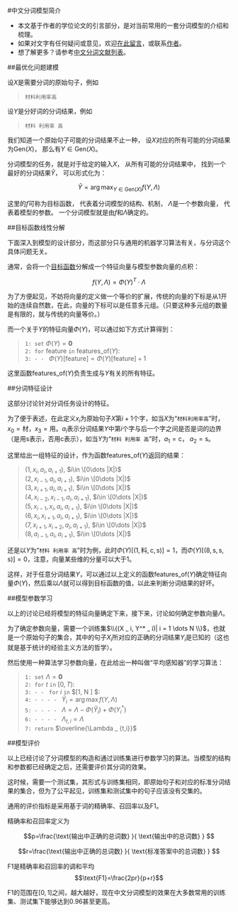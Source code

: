 <meta http-equiv="Content-Type" content="text/html; charset=utf-8">
<link href="http://jasonm23.github.com/markdown-css-themes/foghorn.css" rel="stylesheet"></link>

<script type="text/x-mathjax-config">
MathJax.Hub.Config({
  tex2jax: {inlineMath: [['$','$'], ['\\(','\\)']]}
});
</script>
<script type="text/javascript" src="http://cdn.mathjax.org/mathjax/latest/MathJax.js?config=TeX-AMS-MML_HTMLorMML"></script>

<title>中文分词模型简介</title>

#中文分词模型简介
*   本文基于作者的学位论文的引言部分，是对当前常用的一套分词模型的介绍和梳理。
*   如果对文字有任何疑问或意见，欢迎[在此留言](http://cws.miniban.cn/)，或联系[作者](http://weibo.com/zhangkaixu)。
*   想了解更多？请参考[中文分词文献列表](http://zhangkaixu.github.com/bibpage/cws.html)。

##最优化问题建模

设$X$是需要分词的原始句子，例如

>   `材料利用率高`

设$Y$是分好词的分词结果，例如

>   `材料 利用率 高`

我们知道一个原始句子可能的分词结果不止一种， 设$X$对应的所有可能的分词结果为$\text{Gen}(X)$， 那么有$Y\in\text{Gen}(X)$。

分词模型的任务，就是对于给定的输入$X$， 从所有可能的分词结果中， 找到一个最好的分词结果$\hat{Y}$， 可以形式化为：

$$\hat{Y}=\arg\max_{Y\in \text{Gen}(X)}f(Y,\Lambda)$$

这里的$f$可称为<a name="object">目标函数</a>， 代表着分词模型的结构、机制， $\Lambda$是一个参数向量， 代表着模型的参数。 一个分词模型就是由$f$和$\Lambda$确定的。

##目标函数线性分解

下面深入到模型的设计部分，而这部分只与通用的机器学习算法有关，与分词这个具体问题无关。

通常，会将一个[目标函数](#object)分解成一个特征向量与模型参数向量的点积：

$$f(Y,\Lambda)=\Phi(Y) ^ T \cdot \Lambda$$

为了方便起见，不妨将向量的定义做一个等价的扩展，传统的向量的下标是从$1$开始的连续自然数，在此，向量的下标可以是任意多元组。（只要这种多元组的数量是有限的，就与传统的向量等价。）

而一个关于$Y$的特征向量$\Phi(Y)$，可以通过如下方式计算得到：

>   `1: set` $\Phi(Y)=\mathbf{0}$  
>   `2: for` $\text{feature}$ `in` $\text{features_of}(Y)$:  
>   `3: - - ` $\Phi(Y)[\text{feature}]=\Phi(Y)[\text{feature}]+1$  

这里函数$\text{features_of}(Y)$负责生成与$Y$有关的所有特征。

##分词特征设计

这部分讨论针对分词任务设计的特征。

为了便于表述，在此定义$x _ i$为原始句子$X$第$i+1$个字，如当$X$为“`材料利用率高`”时，$x _ 0 =\text{材}$，$x _ 3 = \text{用}$。$a _ i$表示分词结果$Y$中第$i$个字与后一个字之间是否是词的边界（是用$\text{s}$表示，否用$\text{c}$表示），如当$Y$为“`材料 利用率 高`”时，$a _ 1 = \text{c}$， $a _ 2 =\text{s}$。

这里给出一组特征的设计，作为函数$\text{features_of}(Y)$返回的结果：

>   $(1,x _ i,a _ i,a _ {i+1})$, $i\in \[0\dots |X|)$<br/>
>   $(2,x _ {i-1},a _ i,a _ {i+1})$, $i\in \[0\dots |X|)$<br/>
>   $(3,x _ {i+1},a _ i,a _ {i+1})$, $i\in \[0\dots |X|)$<br/>
>   $(4,x _ {i-2}, x _ {i-1},a _ i,a _ {i+1})$, $i\in \[0\dots |X|)$<br/>
>   $(5,x _ {i-1}, x _ {i},a _ i,a _ {i+1})$, $i\in \[0\dots |X|)$<br/>
>   $(6,x _ {i}, x _ {i+1},a _ i,a _ {i+1})$, $i\in \[0\dots |X|)$<br/>
>   $(7,x _ {i+1}, x _ {i+2},a _ i,a _ {i+1})$, $i\in \[0\dots |X|)$<br/>
>   $(8,a _ {i-1},a _ i,a _ {i+1})$, $i\in \[0\dots |X|)$<br/>

还是以$Y$为“`材料 利用率 高`”时为例，此时$\Phi(Y)[ (1,\text{料},\text{c},\text{s}) ] = 1$，而$\Phi(Y)[ (8,\text{s},\text{s},\text{s}) ] = 0$，注意，向量某些维的分量可以大于$1$。

这样，对于任意分词结果$Y$，可以通过以上定义的函数$\text{features_of}(Y)$确定特征向量$\Phi(Y)$，然后乘以$\Lambda$就可以得到目标函数的值，以此来判断分词结果的好坏。

##模型参数学习

以上的讨论已经将模型的特征向量确定下来，接下来，讨论如何确定参数向量$\Lambda$。

为了确定参数向量，需要一个训练集$\\{(X _ i, Y^* _ i)| i = 1 \dots N \\}$，也就是一个原始句子的集合，其中的句子$X _ i$所对应的正确的分词结果$Y _ i$是已知的（这也就是基于统计的经验主义方法的哲学）。

然后使用一种算法学习参数向量，在此给出一种叫做“平均感知器”的学习算法：
>   `1: set` $\Lambda=\mathbf{0}$<br/>
>   `2: for` $t$ `in` $[0,T)$:<br/>
>   `3: - - ` `for` $i$ `in` $[1, N ] $:<br/>
>   `4: - - - - ` $\hat{Y} _ i=\arg\max{f(Y,\Lambda)}$<br/>
>   `5: - - - - ` $\Lambda=\Lambda - \Phi(\hat{Y} _ i) + \Phi(Y^ * _ i)$<br/>
>   `6: - - - - ` $\Lambda _ {t,i}=\Lambda$<br/>
>   `7: return` $\overline{\Lambda _ {t,i}}$

##模型评价

以上已经讨论了分词模型的构造和通过训练集进行参数学习的算法。当模型的结构和参数都已经确定之后，还需要评价其分词的效果。

这时候，需要一个测试集，其形式与训练集相同，即原始句子和对应的标准分词结果的集合，但为了公平起见，训练集和测试集中的句子应该没有交集的。

通用的评价指标是采用基于词的精确率、召回率以及F1。

精确率和召回率定义为

$$p=\frac{\text{输出中正确的总词数} }{ \text{输出中的总词数} } $$

$$r=\frac{\text{输出中正确的总词数} }{ \text{标准答案中的总词数} } $$

F1是精确率和召回率的调和平均
$$\text{F1}=\frac{2pr}{p+r}$$

F1的范围在$[0,1]$之间，越大越好，现在中文分词模型的效果在大多数常用的训练集、测试集下能够达到$0.96$甚至更高。
